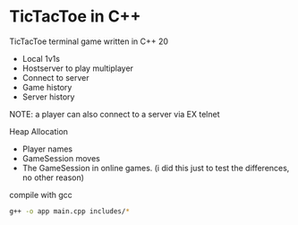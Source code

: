 # TicTacToe in C++

TicTacToe terminal game written in C++ 20
* Local 1v1s
* Hostserver to play multiplayer
* Connect to server
* Game history
* Server history

NOTE: a player can also connect to a server via EX telnet

Heap Allocation
* Player names
* GameSession moves
* The GameSession in online games. (i did this just to test the differences, no other reason)


compile with gcc
```bash
g++ -o app main.cpp includes/*

```
